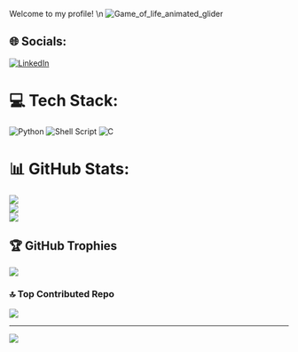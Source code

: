 Welcome to my profile!
\n
![Game_of_life_animated_glider](https://github.com/user-attachments/assets/9e1d8c68-e9dc-45e3-9cba-a36a88015a65)


## 🌐 Socials:
[![LinkedIn](https://img.shields.io/badge/LinkedIn-%230077B5.svg?logo=linkedin&logoColor=white)](https://linkedin.com/in/https://www.linkedin.com/in/darpan-katarya/) 

# 💻 Tech Stack:
![Python](https://img.shields.io/badge/python-3670A0?style=for-the-badge&logo=python&logoColor=ffdd54) ![Shell Script](https://img.shields.io/badge/shell_script-%23121011.svg?style=for-the-badge&logo=gnu-bash&logoColor=white) ![C](https://img.shields.io/badge/c-%2300599C.svg?style=for-the-badge&logo=c&logoColor=white)
# 📊 GitHub Stats:
![](https://github-readme-stats.vercel.app/api?username=darpan-97&theme=dark&hide_border=false&include_all_commits=true&count_private=false)<br/>
![](https://github-readme-streak-stats.herokuapp.com/?user=darpan-97&theme=dark&hide_border=false)<br/>
![](https://github-readme-stats.vercel.app/api/top-langs/?username=darpan-97&theme=dark&hide_border=false&include_all_commits=true&count_private=false&layout=compact)

## 🏆 GitHub Trophies
![](https://github-profile-trophy.vercel.app/?username=darpan-97&theme=shadow_red&no-frame=false&no-bg=true&margin-w=4)

### 🔝 Top Contributed Repo
![](https://github-contributor-stats.vercel.app/api?username=darpan-97&limit=5&theme=dark&combine_all_yearly_contributions=true)

---
[![](https://visitcount.itsvg.in/api?id=darpan-97&icon=8&color=4)](https://visitcount.itsvg.in)

<!-- Proudly created with GPRM ( https://gprm.itsvg.in ) -->
